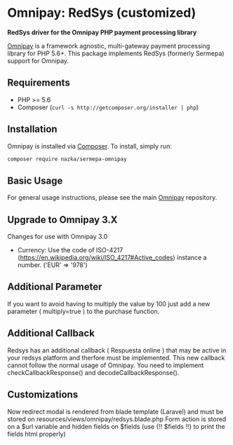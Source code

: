 Omnipay: RedSys (customized)
===============

**RedSys driver for the Omnipay PHP payment processing library**

[Omnipay](https://github.com/thephpleague/omnipay) is a framework agnostic, multi-gateway payment
processing library for PHP 5.6+. This package implements RedSys (formerly Sermepa) support for Omnipay.

Requirements
------------
- PHP >= 5.6
- Composer (`curl -s http://getcomposer.org/installer | php`)

Installation
------------

Omnipay is installed via [Composer](http://getcomposer.org/). To install, simply run:

```sh
composer require nazka/sermepa-omnipay
```

Basic Usage
-----------

For general usage instructions, please see the main [Omnipay](https://github.com/thephpleague/omnipay)
repository.

Upgrade to Omnipay 3.X
-----------

Changes for use with Omnipay 3.0

- Currency: Use the code of ISO-4217 (https://en.wikipedia.org/wiki/ISO_4217#Active_codes) instance a number. ('EUR' => '978')


Additional Parameter
-----------

If you want to avoid having to multiply the value by 100 just add a new parameter ( multiply=true ) to the purchase function. 

Additional Callback
-----------
Redsys has an additional callback ( Respuesta online ) that may be active in your redsys platform and therfore must be implemented. This new callback cannot follow the normal usage of Omnipay. 
You need to implement checkCallbackResponse() and decodeCallbackResponse().

Customizations
--------------

Now redirect modal is rendered from blade template (Laravel) and must be stored on resources/views/omnipay/redsys.blade.php
Form action is stored on a $url variable and hidden fields on $fields (use {!! $fields !!} to print the fields html properly)
